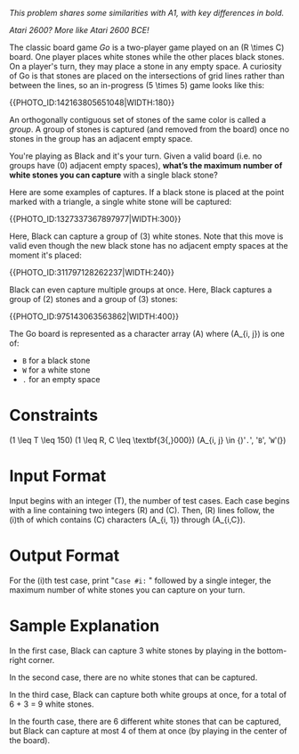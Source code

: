 _This problem shares some similarities with A1, with key differences in bold._

_Atari 2600? More like Atari 2600 BCE!_

The classic board game _Go_ is a two-player game played on an \(R \times C\) board. One player places white stones while the other places black stones. On a player's turn, they may place a stone in any empty space. A curiosity of Go is that stones are placed on the intersections of grid lines rather than between the lines, so an in-progress \(5 \times 5\) game looks like this:

{{PHOTO_ID:142163805651048|WIDTH:180}}

An orthogonally contiguous set of stones of the same color is called a *group*. A group of stones is captured (and removed from the board) once no stones in the group has an adjacent empty space.

You're playing as Black and it's your turn. Given a valid board (i.e. no groups have \(0\) adjacent empty spaces), **what’s the maximum number of white stones you can capture** with a single black stone?

Here are some examples of captures. If a black stone is placed at the point marked with a triangle, a single white stone will be captured:

{{PHOTO_ID:1327337367897977|WIDTH:300}}

Here, Black can capture a group of \(3\) white stones. Note that this move is valid even though the new black stone has no adjacent empty spaces at the moment it's placed:

{{PHOTO_ID:311797128262237|WIDTH:240}}

Black can even capture multiple groups at once. Here, Black captures a group of \(2\) stones and a group of \(3\) stones:

{{PHOTO_ID:975143063563862|WIDTH:400}}

The Go board is represented as a character array \(A\) where \(A_{i, j}\) is one of:
* `B` for a black stone
* `W` for a white stone
* `.` for an empty space


# Constraints

\(1 \leq T \leq 150\)
\(1 \leq R, C \leq \textbf{3{,}000}\)
\(A_{i, j} \in \{\)'`.`', '`B`', '`W`'\(\}\)


# Input Format

Input begins with an integer \(T\), the number of test cases. Each case begins with a line containing two integers \(R\) and \(C\). Then, \(R\) lines follow, the \(i\)th of which contains \(C\) characters \(A_{i, 1}\) through \(A_{i,C}\).


# Output Format

For the \(i\)th test case, print "`Case #i:` " followed by a single integer, the maximum number of white stones you can capture on your turn.


# Sample Explanation

In the first case, Black can capture 3 white stones by playing in the bottom-right corner.

In the second case, there are no white stones that can be captured.

In the third case, Black can capture both white groups at once, for a total of 6 + 3 = 9 white stones.

In the fourth case, there are 6 different white stones that can be captured, but Black can capture at most 4 of them at once (by playing in the center of the board).


